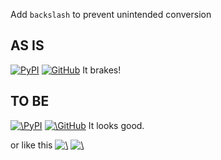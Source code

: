 Add `backslash` to prevent unintended conversion

## AS IS
[![PyPI](https://img.shields.io/pypi/v/mkdocs-obsidian-support-plugin)](https://pypi.org/project/mkdocs-obsidian-support-plugin/)
[![GitHub](https://img.shields.io/github/license/ndy2/mkdocs-obsidian-support-plugin)](https://github.com/ndy2/mkdocs-obsidian-support-plugin/blob/main/LICENSE.md)
It brakes!

## TO BE
[![\PyPI](https://img.shields.io/pypi/v/mkdocs-obsidian-support-plugin)](https://pypi.org/project/mkdocs-obsidian-support-plugin/)
[![\GitHub](https://img.shields.io/github/license/ndy2/mkdocs-obsidian-support-plugin)](https://github.com/ndy2/mkdocs-obsidian-support-plugin/blob/main/LICENSE.md)
It looks good.

or like this
[![\\](https://img.shields.io/pypi/v/mkdocs-obsidian-support-plugin)](https://pypi.org/project/mkdocs-obsidian-support-plugin/)
[![\\](https://img.shields.io/github/license/ndy2/mkdocs-obsidian-support-plugin)](https://github.com/ndy2/mkdocs-obsidian-support-plugin/blob/main/LICENSE.md)
